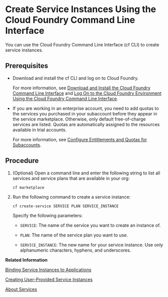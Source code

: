 <!-- loioa872531845d6416b8fa07a8b84875d7e -->

# Create Service Instances Using the Cloud Foundry Command Line Interface

You can use the Cloud Foundry Command Line Interface \(cf CLI\) to create service instances.



<a name="loioa872531845d6416b8fa07a8b84875d7e__prereq_mts_jwl_qbb"/>

## Prerequisites

-   Download and install the cf CLI and log on to Cloud Foundry.

    For more information, see [Download and Install the Cloud Foundry Command Line Interface](../50-administration-and-ops/download-and-install-the-cloud-foundry-command-line-interface-4ef907a.md) and [Log On to the Cloud Foundry Environment Using the Cloud Foundry Command Line Interface](../50-administration-and-ops/log-on-to-the-cloud-foundry-environment-using-the-cloud-foundry-command-line-interface-7a37d66.md).

-   If you are working in an enterprise account, you need to add quotas to the services you purchased in your subaccount before they appear in the service marketplace. Otherwise, only default free-of-charge services are listed. Quotas are automatically assigned to the resources available in trial accounts.

    For more information, see [Configure Entitlements and Quotas for Subaccounts](../50-administration-and-ops/configure-entitlements-and-quotas-for-subaccounts-5ba357b.md).




## Procedure

1.  \(Optional\) Open a command line and enter the following string to list all services and service plans that are available in your org:

    ```
    cf marketplace
    ```

2.  Run the following command to create a service instance:

    ```
    cf create-service SERVICE PLAN SERVICE_INSTANCE
    ```

    Specify the following parameters:

    -   `SERVICE`: The name of the service you want to create an instance of.

    -   `PLAN`: The name of the service plan you want to use.

    -   `SERVICE_INSTANCE`: The new name for your service instance. Use only alphanumeric characters, hyphens, and underscores.



**Related Information**  


[Binding Service Instances to Applications](binding-service-instances-to-applications-e98280a.md "Use the SAP BTP cockpit or the Cloud Foundry Command Line Interface to bind service instances to applications:")

[Creating User-Provided Service Instances](creating-user-provided-service-instances-a44355e.md "User-provided service instances enable you to use services that are not available in the marketplace with your applications running in the Cloud Foundry environment.")

[About Services](about-services-d1d0fc8.md "In the Cloud Foundry environment, you usually enable services by creating a service instance using either the SAP BTP cockpit or the Cloud Foundry command line interface (cf CLI), and binding that instance to your application.")

